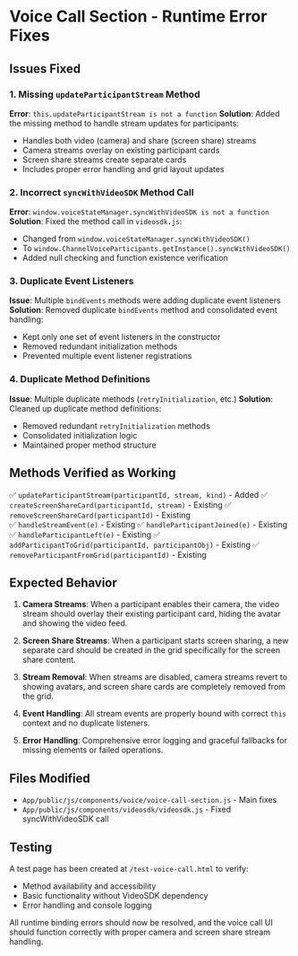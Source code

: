 # Voice Call Section - Runtime Error Fixes

## Issues Fixed

### 1. Missing `updateParticipantStream` Method
**Error**: `this.updateParticipantStream is not a function`
**Solution**: Added the missing method to handle stream updates for participants:
- Handles both video (camera) and share (screen share) streams
- Camera streams overlay on existing participant cards
- Screen share streams create separate cards
- Includes proper error handling and grid layout updates

### 2. Incorrect `syncWithVideoSDK` Method Call  
**Error**: `window.voiceStateManager.syncWithVideoSDK is not a function`
**Solution**: Fixed the method call in `videosdk.js`:
- Changed from `window.voiceStateManager.syncWithVideoSDK()` 
- To `window.ChannelVoiceParticipants.getInstance().syncWithVideoSDK()`
- Added null checking and function existence verification

### 3. Duplicate Event Listeners
**Issue**: Multiple `bindEvents` methods were adding duplicate event listeners
**Solution**: Removed duplicate `bindEvents` method and consolidated event handling:
- Kept only one set of event listeners in the constructor
- Removed redundant initialization methods
- Prevented multiple event listener registrations

### 4. Duplicate Method Definitions
**Issue**: Multiple duplicate methods (`retryInitialization`, etc.)
**Solution**: Cleaned up duplicate method definitions:
- Removed redundant `retryInitialization` methods
- Consolidated initialization logic
- Maintained proper method structure

## Methods Verified as Working

✅ `updateParticipantStream(participantId, stream, kind)` - Added
✅ `createScreenShareCard(participantId, stream)` - Existing
✅ `removeScreenShareCard(participantId)` - Existing  
✅ `handleStreamEvent(e)` - Existing
✅ `handleParticipantJoined(e)` - Existing
✅ `handleParticipantLeft(e)` - Existing
✅ `addParticipantToGrid(participantId, participantObj)` - Existing
✅ `removeParticipantFromGrid(participantId)` - Existing

## Expected Behavior

1. **Camera Streams**: When a participant enables their camera, the video stream should overlay their existing participant card, hiding the avatar and showing the video feed.

2. **Screen Share Streams**: When a participant starts screen sharing, a new separate card should be created in the grid specifically for the screen share content.

3. **Stream Removal**: When streams are disabled, camera streams revert to showing avatars, and screen share cards are completely removed from the grid.

4. **Event Handling**: All stream events are properly bound with correct `this` context and no duplicate listeners.

5. **Error Handling**: Comprehensive error logging and graceful fallbacks for missing elements or failed operations.

## Files Modified

- `App/public/js/components/voice/voice-call-section.js` - Main fixes
- `App/public/js/components/videosdk/videosdk.js` - Fixed syncWithVideoSDK call

## Testing

A test page has been created at `/test-voice-call.html` to verify:
- Method availability and accessibility
- Basic functionality without VideoSDK dependency
- Error handling and console logging

All runtime binding errors should now be resolved, and the voice call UI should function correctly with proper camera and screen share stream handling.
